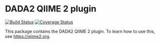 # DADA2 QIIME 2 plugin

[![Build Status](https://travis-ci.org/qiime2/q2-dada2.svg?branch=master)](https://travis-ci.org/qiime2/q2-dada2)
[![Coverage Status](https://coveralls.io/repos/github/qiime2/q2-dada2/badge.svg?branch=master)](https://coveralls.io/github/qiime2/q2-dada2?branch=master)

This package contains the DADA2 QIIME 2 plugin. To learn how to use this, see https://qiime2.org.
